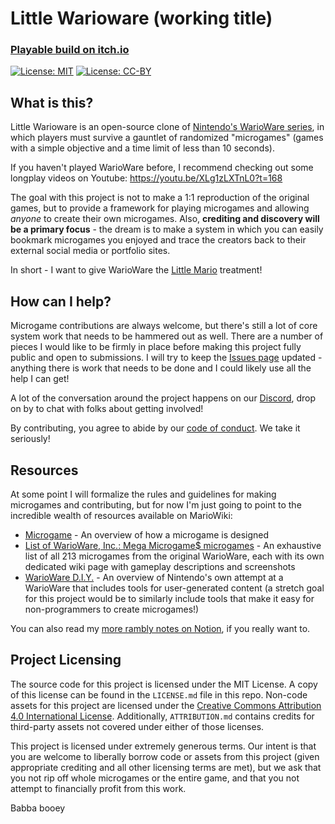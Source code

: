 # Little Warioware (working title)

### [Playable build on itch.io](https://new-cylandia.itch.io/little-warioware)

[![License: MIT](https://img.shields.io/badge/License-MIT-yellow.svg)](https://opensource.org/licenses/MIT) [![License: CC-BY](https://img.shields.io/badge/License-CC%20BY%204.0-lightgrey.svg)](http://creativecommons.org/licenses/by/4.0/)

## What is this?

Little Warioware is an open-source clone of [Nintendo's WarioWare series](<https://www.mariowiki.com/WarioWare_(series)>), in which players must survive a gauntlet of randomized "microgames" (games with a simple objective and a time limit of less than 10 seconds).

If you haven't played WarioWare before, I recommend checking out some longplay videos on Youtube: https://youtu.be/XLg1zLXTnL0?t=168

The goal with this project is not to make a 1:1 reproduction of the original games, but to provide a framework for playing microgames and allowing _anyone_ to create their own microgames. Also, **crediting and discovery will be a primary focus** - the dream is to make a system in which you can easily bookmark microgames you enjoyed and trace the creators back to their external social media or portfolio sites.

In short - I want to give WarioWare the [Little Mario](https://github.com/a-little-org-called-mario/a-little-game-called-mario) treatment!

## How can I help?

Microgame contributions are always welcome, but there's still a lot of core system work that needs to be hammered out as well. There are a number of pieces I would like to be firmly in place before making this project fully public and open to submissions. I will try to keep the [Issues page](https://github.com/iznaut/little-warioware/issues) updated - anything there is work that needs to be done and I could likely use all the help I can get!

A lot of the conversation around the project happens on our [Discord](https://discord.gg/jfmYPE3qV7), drop on by to chat with folks about getting involved!

By contributing, you agree to abide by our [code of conduct](CODE_OF_CONDUCT.md). We take it seriously!

## Resources

At some point I will formalize the rules and guidelines for making microgames and contributing, but for now I'm just going to point to the incredible wealth of resources available on MarioWiki:

- [Microgame](https://www.mariowiki.com/Microgame) - An overview of how a microgame is designed
- [List of WarioWare, Inc.: Mega Microgame$ microgames](https://www.mariowiki.com/List_of_WarioWare,_Inc.:_Mega_Microgame$!_microgames) - An exhaustive list of all 213 microgames from the original WarioWare, each with its own dedicated wiki page with gameplay descriptions and screenshots
- [WarioWare D.I.Y.](https://www.mariowiki.com/WarioWare:_D.I.Y.) - An overview of Nintendo's own attempt at a WarioWare that includes tools for user-generated content (a stretch goal for this project would be to similarly include tools that make it easy for non-programmers to create microgames!)

You can also read my [more rambly notes on Notion](https://iznaut.notion.site/Little-Warioware-c289be2b77fe4b478a5bf1ad66cef8b5), if you really want to.

## Project Licensing

The source code for this project is licensed under the MIT License. A copy of this license can be found in the `LICENSE.md` file in this repo.
Non-code assets for this project are licensed under the [Creative Commons Attribution 4.0 International License](http://creativecommons.org/licenses/by/4.0/).
Additionally, `ATTRIBUTION.md` contains credits for third-party assets not covered under either of those licenses.

This project is licensed under extremely generous terms. Our intent is that you are welcome to liberally borrow code or assets from this project (given appropriate crediting and all other licensing terms are met), but we ask that you not rip off whole microgames or the entire game, and that you not attempt to financially profit from this work.

Babba booey

